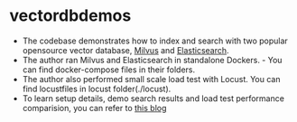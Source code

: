 # vectordbdemos
- The codebase demonstrates how to index and search with two popular opensource vector database, [Milvus](https://milvus.io/) and [Elasticsearch](https://www.elastic.co/elasticsearch). 
- The author ran Milvus and Elasticsearch in standalone Dockers. - You can find docker-compose files in their folders. 
- The author also performed small scale load test with Locust. You can find locustfiles in locust folder(./locust).
- To learn setup details, demo search results and load test performance comparision, you can refer to [this blog](https://medium.com/@piscaries/prototyping-and-comparing-milvus-and-elasticsearch-on-standalone-mode-fb4f2a3390ef)
